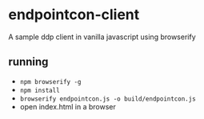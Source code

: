 # endpointcon-client

A sample ddp client in vanilla javascript using browserify

## running

- `npm browserify -g`
- `npm install`
- `browserify endpointcon.js -o build/endpointcon.js`
- open index.html in a browser
